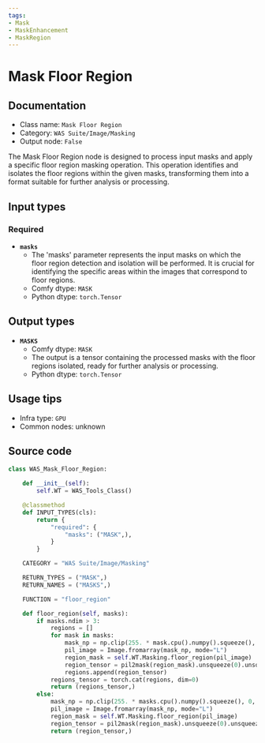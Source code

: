 ```yaml
---
tags:
- Mask
- MaskEnhancement
- MaskRegion
---
```


# Mask Floor Region
## Documentation
- Class name: `Mask Floor Region`
- Category: `WAS Suite/Image/Masking`
- Output node: `False`

The Mask Floor Region node is designed to process input masks and apply a specific floor region masking operation. This operation identifies and isolates the floor regions within the given masks, transforming them into a format suitable for further analysis or processing.
## Input types
### Required
- **`masks`**
    - The 'masks' parameter represents the input masks on which the floor region detection and isolation will be performed. It is crucial for identifying the specific areas within the images that correspond to floor regions.
    - Comfy dtype: `MASK`
    - Python dtype: `torch.Tensor`
## Output types
- **`MASKS`**
    - Comfy dtype: `MASK`
    - The output is a tensor containing the processed masks with the floor regions isolated, ready for further analysis or processing.
    - Python dtype: `torch.Tensor`
## Usage tips
- Infra type: `GPU`
- Common nodes: unknown


## Source code
```python
class WAS_Mask_Floor_Region:

    def __init__(self):
        self.WT = WAS_Tools_Class()

    @classmethod
    def INPUT_TYPES(cls):
        return {
            "required": {
                "masks": ("MASK",),
            }
        }

    CATEGORY = "WAS Suite/Image/Masking"

    RETURN_TYPES = ("MASK",)
    RETURN_NAMES = ("MASKS",)

    FUNCTION = "floor_region"

    def floor_region(self, masks):
        if masks.ndim > 3:
            regions = []
            for mask in masks:
                mask_np = np.clip(255. * mask.cpu().numpy().squeeze(), 0, 255).astype(np.uint8)
                pil_image = Image.fromarray(mask_np, mode="L")
                region_mask = self.WT.Masking.floor_region(pil_image)
                region_tensor = pil2mask(region_mask).unsqueeze(0).unsqueeze(1)
                regions.append(region_tensor)
            regions_tensor = torch.cat(regions, dim=0)
            return (regions_tensor,)
        else:
            mask_np = np.clip(255. * masks.cpu().numpy().squeeze(), 0, 255).astype(np.uint8)
            pil_image = Image.fromarray(mask_np, mode="L")
            region_mask = self.WT.Masking.floor_region(pil_image)
            region_tensor = pil2mask(region_mask).unsqueeze(0).unsqueeze(1)
            return (region_tensor,)

```
